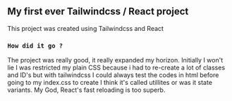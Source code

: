 ## My first ever Tailwindcss / React project

This project was created using Tailwindcss and React

### `How did it go ?`

The project was really good, it really expanded my horizon. Initially I won't lie I was restricted my plain CSS because i had to re-create a lot of classes and ID's but with tailwindcss I could always test the codes in html before going to my index.css to create I think it's called utillites or was it state variants. My God, React's fast reloading is too superb.




